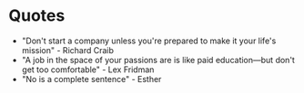 # Quotes

- "Don't start a company unless you're prepared to make it your life's mission" - Richard Craib
- "A job in the space of your passions are is like paid education—but don't get too comfortable" - Lex Fridman
- "No is a complete sentence" - Esther

